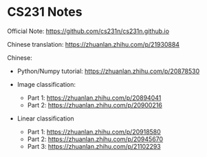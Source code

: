 # CS231 Notes

Official Note: https://github.com/cs231n/cs231n.github.io

Chinese translation: https://zhuanlan.zhihu.com/p/21930884



Chinese:

- Python/Numpy tutorial: https://zhuanlan.zhihu.com/p/20878530

- Image classification:
   - Part 1: https://zhuanlan.zhihu.com/p/20894041
   - Part 2: https://zhuanlan.zhihu.com/p/20900216
 - Linear classification
    - Part 1: https://zhuanlan.zhihu.com/p/20918580
    - Part 2: https://zhuanlan.zhihu.com/p/20945670
    - Part 3: https://zhuanlan.zhihu.com/p/21102293


